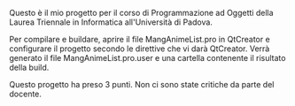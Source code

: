 Questo è il mio progetto per il corso di Programmazione ad Oggetti della Laurea Triennale in Informatica all'Università di Padova.

Per compilare e buildare, aprire il file MangAnimeList.pro in QtCreator e configurare il progetto secondo le direttive che vi darà QtCreator. 
Verrà generato il file MangAnimeList.pro.user e una cartella contenente il risultato della build.

Questo progetto ha preso 3 punti.
Non ci sono state critiche da parte del docente.
